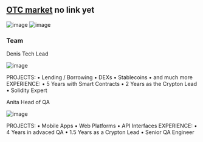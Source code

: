 ## [OTC market]() no link yet

![image](https://github.com/godshunter/My-Contributions/assets/79540001/03e5eeea-ff66-4486-823d-9c62bc8a3e71)
![image](https://github.com/godshunter/My-Contributions/assets/79540001/fe1ebada-b811-4f8e-a4a0-b5ab844ab339)


### Team


Denis
Tech Lead

![image](https://github.com/godshunter/My-Contributions/assets/79540001/5043d360-72be-423b-ad0c-4635265cc4d4)

PROJECTS:
• Lending / 
Borrowing
• DEXs
• Stablecoins
• and much more
EXPERIENCE:
• 5 Years with Smart 
Contracts
• 2 Years as the Crypton Lead
• Solidity Expert

Anita 
Head of QA

![image](https://github.com/godshunter/My-Contributions/assets/79540001/0d2a1499-f313-45c1-ba0c-12381ab71209)

PROJECTS:
• Mobile Apps
• Web Platforms
• API Interfaces
EXPERIENCE:
• 4 Years in advaced QA
• 1.5 Years as a Crypton Lead
• Senior QA Engineer
